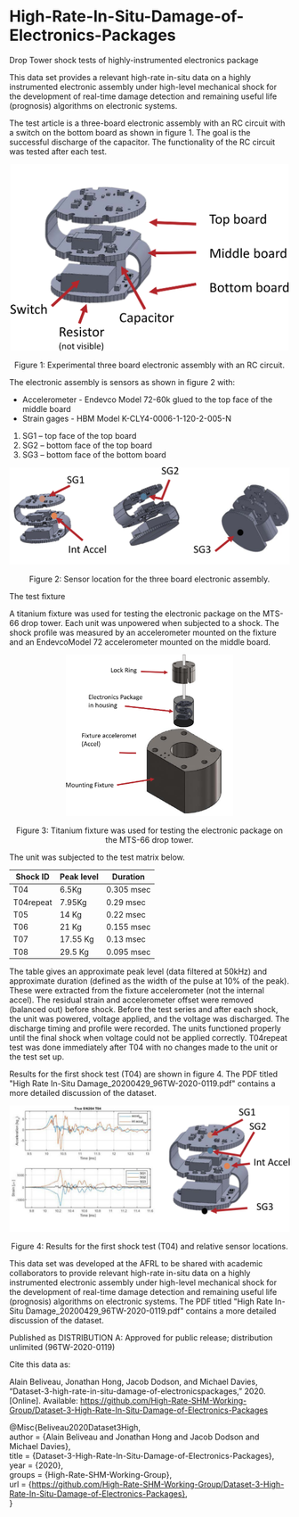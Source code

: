 # High-Rate-In-Situ-Damage-of-Electronics-Packages
Drop Tower shock tests of highly-instrumented electronics package

This data set provides a relevant high-rate in-situ data on a highly instrumented electronic assembly under high-level mechanical shock for the development of real-time damage detection and remaining useful life (prognosis) algorithms on electronic systems.

The test article is a three-board electronic assembly with an RC circuit with a switch on the bottom board as shown in figure 1. The goal is the successful discharge of the capacitor. The functionality of the RC circuit was tested after each test.


<p align="center">
<img src="images/figure_1.png" alt="drawing" width="500"/>
</p>
<p align="center">
Figure 1: Experimental three board electronic assembly with an RC circuit.
</p>

The electronic assembly is sensors as shown in figure 2 with:
* Accelerometer - Endevco Model 72-60k glued to the top face of the middle board
* Strain gages - HBM Model K-CLY4-0006-1-120-2-005-N
1. SG1 – top face of the top board
1. SG2 – bottom face of the top board
1. SG3 – bottom face of the bottom board

<p align="center">
<img src="images/figure_2.png" alt="drawing" width="600"/>
</p>
<p align="center">
Figure 2: Sensor location for the three board electronic assembly.
</p>

The test fixture 

A titanium fixture was used for testing the electronic package on the MTS-66 drop tower. Each unit was unpowered when subjected to a shock. The shock profile was measured by an accelerometer mounted on the fixture and an EndevcoModel 72 accelerometer mounted on the middle board.

<p align="center">
<img src="images/figure_3.png" alt="drawing" width="300"/>
</p>
<p align="center">
Figure 3: Titanium fixture was used for testing the electronic package on the MTS-66 drop tower.
</p>

The unit was subjected to the test matrix below.

| Shock ID     | Peak level | Duration |
| ----------- | ----------- | ----------- |
| T04 | 6.5Kg | 0.305 msec
| T04repeat | 7.95Kg | 0.29 msec
| T05 | 14 Kg | 0.22 msec
| T06 | 21 Kg | 0.155 msec
| T07 | 17.55 Kg | 0.13 msec
| T08 | 29.5 Kg | 0.095 msec


The table gives an approximate peak level (data filtered at 50kHz) and approximate duration (defined as the width of the pulse at 10% of the peak). These were extracted from the fixture accelerometer (not the internal accel). The residual strain and accelerometer offset were removed (balanced out) before shock. Before the test series and after each shock, the unit was powered, voltage applied, and the voltage was discharged. The discharge timing and profile were recorded. The units
functioned properly until the final shock when voltage could not be applied correctly. T04repeat test was done immediately after T04 with no changes made to the unit or the test set up.

Results for the first shock test (T04) are shown in figure 4. The PDF titled "High Rate In-Situ Damage_20200429_96TW-2020-0119.pdf" contains a more detailed discussion of the dataset.

<p align="center">
<img src="images/figure_4.png" alt="drawing" width="600"/>
</p>
<p align="center">
Figure 4: Results for the first shock test (T04) and relative sensor locations.
</p>

This data set was developed at the AFRL to be shared with academic collaborators to provide relevant high-rate in-situ data on a highly instrumented electronic assembly under high-level mechanical shock for the development of real-time damage detection and remaining useful life (prognosis) algorithms on electronic systems. The PDF titled "High Rate In-Situ Damage_20200429_96TW-2020-0119.pdf" contains a more detailed discussion of the dataset. 

Published as DISTRIBUTION A: Approved for public release; distribution unlimited (96TW-2020-0119)


Cite this data as: 

Alain Beliveau, Jonathan Hong, Jacob Dodson, and Michael Davies, “Dataset-3-high-rate-in-situ-damage-of-electronicspackages,” 2020. [Online]. Available: https://github.com/High-Rate-SHM-Working-Group/Dataset-3-High-Rate-In-Situ-Damage-of-Electronics-Packages

@Misc{Beliveau2020Dataset3High,  
  author = {Alain Beliveau and Jonathan Hong and Jacob Dodson and Michael Davies},  
  title  = {Dataset-3-High-Rate-In-Situ-Damage-of-Electronics-Packages},  
  year   = {2020},  
  groups = {High-Rate-SHM-Working-Group},  
  url    = {https://github.com/High-Rate-SHM-Working-Group/Dataset-3-High-Rate-In-Situ-Damage-of-Electronics-Packages},  
}  